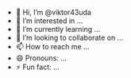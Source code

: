 - 👋 Hi, I’m @viktor43uda
- 👀 I’m interested in ...
- 🌱 I’m currently learning ...
- 💞️ I’m looking to collaborate on ...
- 📫 How to reach me ...
- 😄 Pronouns: ...
- ⚡ Fun fact: ...

<!---
viktor43uda/viktor43uda is a ✨ special ✨ repository because its `README.md` (this file) appears on your GitHub profile.
You can click the Preview link to take a look at your changes.
--->
